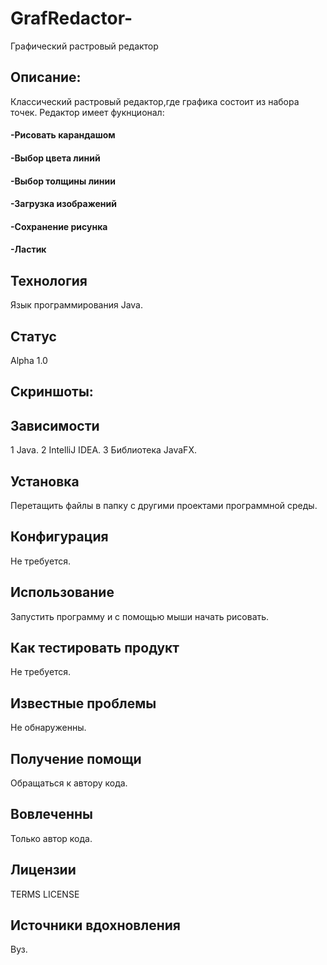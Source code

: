 # GrafRedactor-
 Графический растровый редактор
## Описание:
Классический растровый редактор,где графика состоит из набора точек.
Редактор имеет фукнционал:
#### -Рисовать карандашом
#### -Выбор цвета линий
#### -Выбор толщины линии
#### -Загрузка изображений
#### -Сохранение рисунка
#### -Ластик
## Технология
Язык программирования Java.
## Статус
Alpha 1.0
## Скриншоты:

## Зависимости
1 Java.
2 IntelliJ IDEA.
3 Библиотека JavaFX.
## Установка
Перетащить файлы в папку с другими проектами программной среды.
## Конфигурация
Не требуется.
## Использование
Запустить программу и с помощью мыши начать рисовать.
## Как тестировать продукт
Не требуется.
## Известные проблемы
Не обнаруженны.
## Получение помощи
Обращаться к автору кода.
## Вовлеченны
Только автор кода.
## Лицензии
TERMS
LICENSE
## Источники вдохновления
Вуз.

